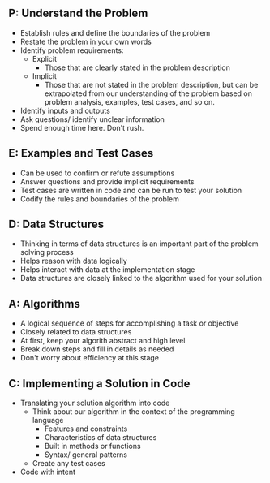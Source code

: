 ## P: Understand the Problem
 - Establish rules and define the boundaries of the problem
 - Restate the problem in your own words
 - Identify problem requirements:
 	- Explicit
 		- Those that are clearly stated in the problem description
 	- Implicit
 		- Those that are not stated in the problem description, but can be extrapolated from our understanding of the problem based on problem analysis, examples, test cases, and so on.
 - Identify inputs and outputs
 - Ask questions/ identify unclear information
 - Spend enough time here. Don't rush. 

## E: Examples and Test Cases
 - Can be used to confirm or refute assumptions
 - Answer questions and provide implicit requirements
 - Test cases are written in code and can be run to test your solution
 - Codify the rules and boundaries of the problem

## D: Data Structures
 - Thinking in terms of data structures is an important part of the problem solving process
 - Helps reason with data logically
 - Helps interact with data at the implementation stage
 - Data structures are closely linked to the algorithm used for your solution

## A: Algorithms
 - A logical sequence of steps for accomplishing a task or objective
 - Closely related to data structures
 - At first, keep your algorith abstract and high level
 - Break down steps and fill in details as needed
 - Don't worry about efficiency at this stage

## C: Implementing a Solution in Code 
 - Translating your solution algorithm into code
 	- Think about our algorithm in the context of the programming language
 		- Features and constraints
 		- Characteristics of data structures
 		- Built in methods or functions
 		- Syntax/ general patterns
 	- Create any test cases
 - Code with intent